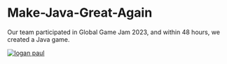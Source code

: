 # Make-Java-Great-Again
Our team participated in Global Game Jam 2023, and within 48 hours, we created a Java game.


[![logan paul](https://asset.cloudinary.com/dcgso6wsi/a3b1ca8c7587c324c78463375b4d6080)](https://www.youtube.com/watch?v=FIVzREhIhUY)


